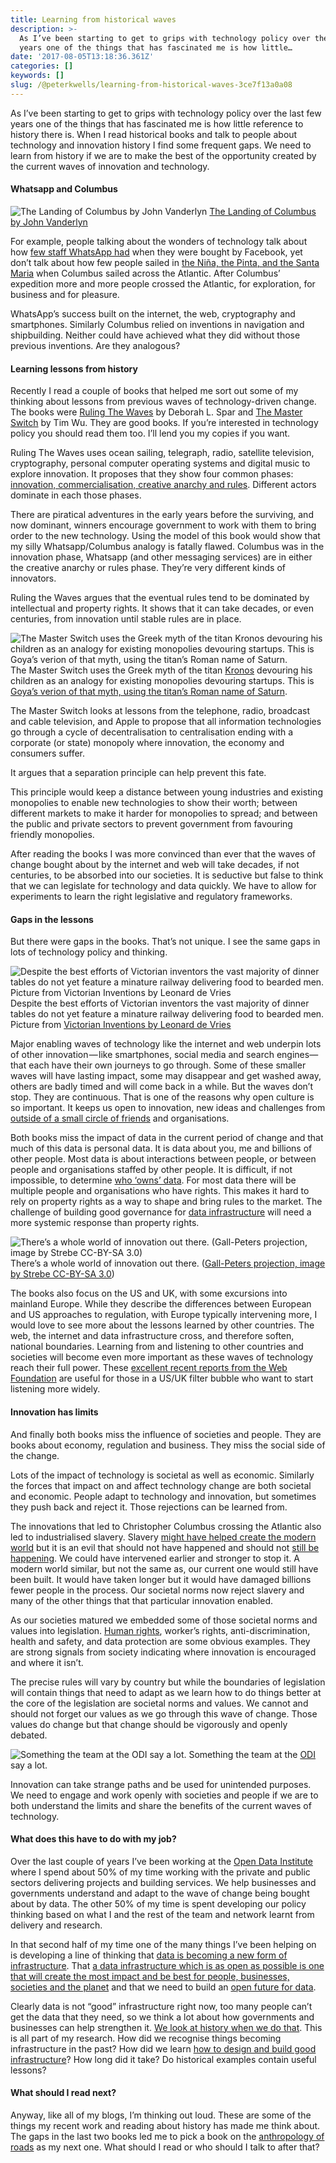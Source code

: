 ```yaml
---
title: Learning from historical waves
description: >-
  As I’ve been starting to get to grips with technology policy over the last few
  years one of the things that has fascinated me is how little…
date: '2017-08-05T13:18:36.361Z'
categories: []
keywords: []
slug: /@peterkwells/learning-from-historical-waves-3ce7f13a0a08
---
```


As I’ve been starting to get to grips with technology policy over the last few years one of the things that has fascinated me is how little reference to history there is. When I read historical books and talk to people about technology and innovation history I find some frequent gaps. We need to learn from history if we are to make the best of the opportunity created by the current waves of innovation and technology.

#### Whatsapp and Columbus

![[The Landing of Columbus by John Vanderlyn](https://en.wikipedia.org/wiki/Christopher_Columbus#/media/File:Landing_of_Columbus_%282%29.jpg)](https://cdn-images-1.medium.com/max/600/1*4u552Lp_j0vJJC6-WVJrmg.jpeg)
[The Landing of Columbus by John Vanderlyn](https://en.wikipedia.org/wiki/Christopher_Columbus#/media/File:Landing_of_Columbus_%282%29.jpg)

For example, people talking about the wonders of technology talk about how [few staff WhatsApp had](https://www.wired.com/2015/09/whatsapp-serves-900-million-users-50-engineers/) when they were bought by Facebook, yet don’t talk about how few people sailed in [the Niña, the Pinta, and the Santa Maria](http://www.indepthinfo.com/columbus-christopher/nina-pinta-santa-maria.htm) when Columbus sailed across the Atlantic. After Columbus’ expedition more and more people crossed the Atlantic, for exploration, for business and for pleasure.

WhatsApp’s success built on the internet, the web, cryptography and smartphones. Similarly Columbus relied on inventions in navigation and shipbuilding. Neither could have achieved what they did without those previous inventions. Are they analogous?

#### Learning lessons from history

Recently I read a couple of books that helped me sort out some of my thinking about lessons from previous waves of technology-driven change. The books were [Ruling The Waves](https://books.google.co.uk/books/about/Ruling_the_waves.html?id=KGi5AAAAIAAJ&redir_esc=y) by Deborah L. Spar and [The Master Switch](https://en.wikipedia.org/wiki/Tim_Wu#The_Master_Switch) by Tim Wu. They are good books. If you’re interested in technology policy you should read them too. I’ll lend you my copies if you want.

Ruling The Waves uses ocean sailing, telegraph, radio, satellite television, cryptography, personal computer operating systems and digital music to explore innovation. It proposes that they show four common phases: [innovation, commercialisation, creative anarchy and rules](https://techliberation.com/2004/08/31/what-were-reading-debora-spars-ruling-the-waves/). Different actors dominate in each those phases.

There are piratical adventures in the early years before the surviving, and now dominant, winners encourage government to work with them to bring order to the new technology. Using the model of this book would show that my silly Whatsapp/Columbus analogy is fatally flawed. Columbus was in the innovation phase, Whatsapp (and other messaging services) are in either the creative anarchy or rules phase. They’re very different kinds of innovators.

Ruling the Waves argues that the eventual rules tend to be dominated by intellectual and property rights. It shows that it can take decades, or even centuries, from innovation until stable rules are in place.

![The Master Switch uses the Greek myth of the titan [Kronos](https://en.wikipedia.org/wiki/Cronus) devouring his children as an analogy for existing monopolies devouring startups. This is [Goya’s verion of that myth, using the titan’s Roman name of Saturn](https://en.wikipedia.org/wiki/Saturn_Devouring_His_Son).](https://cdn-images-1.medium.com/max/600/1*ByZdxtHezWz7uTisUvF5OA.jpeg)
The Master Switch uses the Greek myth of the titan [Kronos](https://en.wikipedia.org/wiki/Cronus) devouring his children as an analogy for existing monopolies devouring startups. This is [Goya’s verion of that myth, using the titan’s Roman name of Saturn](https://en.wikipedia.org/wiki/Saturn_Devouring_His_Son).

The Master Switch looks at lessons from the telephone, radio, broadcast and cable television, and Apple to propose that all information technologies go through a cycle of decentralisation to centralisation ending with a corporate (or state) monopoly where innovation, the economy and consumers suffer.

It argues that a separation principle can help prevent this fate.

This principle would keep a distance between young industries and existing monopolies to enable new technologies to show their worth; between different markets to make it harder for monopolies to spread; and between the public and private sectors to prevent government from favouring friendly monopolies.

After reading the books I was more convinced than ever that the waves of change bought about by the internet and web will take decades, if not centuries, to be absorbed into our societies. It is seductive but false to think that we can legislate for technology and data quickly. We have to allow for experiments to learn the right legislative and regulatory frameworks.

#### Gaps in the lessons

But there were gaps in the books. That’s not unique. I see the same gaps in lots of technology policy and thinking.

![Despite the best efforts of Victorian inventors the vast majority of dinner tables do not yet feature a minature railway delivering food to bearded men. Picture from [Victorian Inventions by Leonard de Vries](https://www.goodreads.com/book/show/1118550.Victorian_Inventions)](https://cdn-images-1.medium.com/max/600/1*kp7ycg-73x9_wOBivU_m9A.jpeg)
Despite the best efforts of Victorian inventors the vast majority of dinner tables do not yet feature a minature railway delivering food to bearded men. Picture from [Victorian Inventions by Leonard de Vries](https://www.goodreads.com/book/show/1118550.Victorian_Inventions)

Major enabling waves of technology like the internet and web underpin lots of other innovation — like smartphones, social media and search engines—that each have their own journeys to go through. Some of these smaller waves will have lasting impact, some may disappear and get washed away, others are badly timed and will come back in a while. But the waves don’t stop. They are continuous. That is one of the reasons why open culture is so important. It keeps us open to innovation, new ideas and challenges from [outside of a small circle of friends](https://en.wikipedia.org/wiki/Outside_of_a_Small_Circle_of_Friends) and organisations.

Both books miss the impact of data in the current period of change and that much of this data is personal data. It is data about you, me and billions of other people. Most data is about interactions between people, or between people and organisations staffed by other people. It is difficult, if not impossible, to determine [who ‘owns’ data](https://theodi.org/blog/how-do-we-own-data). For most data there will be multiple people and organisations who have rights. This makes it hard to rely on property rights as a way to shape and bring rules to the market. The challenge of building good governance for [data infrastructure](https://theodi.org/what-is-data-infrastructure) will need a more systemic response than property rights.

![There’s a whole world of innovation out there. ([Gall-Peters projection, image by Strebe CC-BY-SA 3.0](https://en.wikipedia.org/wiki/Gall–Peters_projection))](https://cdn-images-1.medium.com/max/600/1*tt9JuhwMyOTWYdYurE1y2w.jpeg)
There’s a whole world of innovation out there. ([Gall-Peters projection, image by Strebe CC-BY-SA 3.0](https://en.wikipedia.org/wiki/Gall–Peters_projection))

The books also focus on the US and UK, with some excursions into mainland Europe. While they describe the differences between European and US approaches to regulation, with Europe typically intervening more, I would love to see more about the lessons learned by other countries. The web, the internet and data infrastructure cross, and therefore soften, national boundaries. Learning from and listening to other countries and societies will become even more important as these waves of technology reach their full power. These [excellent recent reports from the Web Foundation](http://webfoundation.org/2017/07/understanding-the-digital-trends-shaping-our-world/) are useful for those in a US/UK filter bubble who want to start listening more widely.

#### Innovation has limits

And finally both books miss the influence of societies and people. They are books about economy, regulation and business. They miss the social side of the change.

Lots of the impact of technology is societal as well as economic. Similarly the forces that impact on and affect technology change are both societal and economic. People adapt to technology and innovation, but sometimes they push back and reject it. Those rejections can be learned from.

The innovations that led to Christopher Columbus crossing the Atlantic also led to industrialised slavery. Slavery [might have helped create the modern world](https://www.thenation.com/article/capitalism-and-slavery/) but it is an evil that should not have happened and should not [still be happening](https://www.antislavery.org/slavery-today/modern-slavery/). We could have intervened earlier and stronger to stop it. A modern world similar, but not the same as, our current one would still have been built. It would have taken longer but it would have damaged billions fewer people in the process. Our societal norms now reject slavery and many of the other things that that particular innovation enabled.

As our societies matured we embedded some of those societal norms and values into legislation. [Human rights](https://en.wikipedia.org/wiki/Universal_Declaration_of_Human_Rights), worker’s rights, anti-discrimination, health and safety, and data protection are some obvious examples. They are strong signals from society indicating where innovation is encouraged and where it isn’t.

The precise rules will vary by country but while the boundaries of legislation will contain things that need to adapt as we learn how to do things better at the core of the legislation are societal norms and values. We cannot and should not forget our values as we go through this wave of change. Those values do change but that change should be vigorously and openly debated.

![Something the team at the [ODI](https://theodi.org) say a lot.](https://cdn-images-1.medium.com/max/600/1*fhXJ075owZqkm11wzzb1Ew.png)
Something the team at the [ODI](https://theodi.org) say a lot.

Innovation can take strange paths and be used for unintended purposes. We need to engage and work openly with societies and people if we are to both understand the limits and share the benefits of the current waves of technology.

#### What does this have to do with my job?

Over the last couple of years I’ve been working at the [Open Data Institute](https://theodi.org) where I spend about 50% of my time working with the private and public sectors delivering projects and building services. We help businesses and governments understand and adapt to the wave of change being bought about by data. The other 50% of my time is spent developing our policy thinking based on what I and the rest of the team and network learnt from delivery and research.

In that second half of my time one of the many things I’ve been helping on is developing a line of thinking that [data is becoming a new form of infrastructure](https://theodi.org/what-is-data-infrastructure). That [a data infrastructure which is as open as possible is one that will create the most impact and be best for people, businesses, societies and the planet](https://theodi.org/guides/principles-for-strengthening-our-data-infrastructure) and that we need to build an [open future for data](https://theodi.org/blog/comment-what-would-an-open-data-future-look-like).

Clearly data is not “good” infrastructure right now, too many people can’t get the data that they need, so we think a lot about how governments and businesses can help strengthen it. [We look at history when we do that](https://hackernoon.com/roman-roads-and-data-infrastructure-28f586c50f3b). This is all part of my research. How did we recognise things becoming infrastructure in the past? How did we learn [how to design and build good infrastructure](https://blog.ldodds.com/2017/07/12/data-is-infrastructure-so-it-needs-a-design-manual/)? How long did it take? Do historical examples contain useful lessons?

#### What should I read next?

Anyway, like all of my blogs, I’m thinking out loud. These are some of the things my recent work and reading about history has made me think about. The gaps in the last two books led me to pick a book on the [anthropology of roads](http://www.cornellpress.cornell.edu/book/?GCOI=80140100865490) as my next one. What should I read or who should I talk to after that?